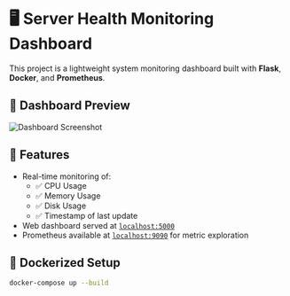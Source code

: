 # 🖥️ Server Health Monitoring Dashboard

This project is a lightweight system monitoring dashboard built with **Flask**, **Docker**, and **Prometheus**.

## 📸 Dashboard Preview
![Dashboard Screenshot](assets/dashboard.png)

## 🔧 Features
- Real-time monitoring of:
  - ✅ CPU Usage
  - ✅ Memory Usage
  - ✅ Disk Usage
  - ✅ Timestamp of last update
- Web dashboard served at [`localhost:5000`](http://localhost:5000)
- Prometheus available at [`localhost:9090`](http://localhost:9090) for metric exploration

## 🐳 Dockerized Setup

```bash
docker-compose up --build
